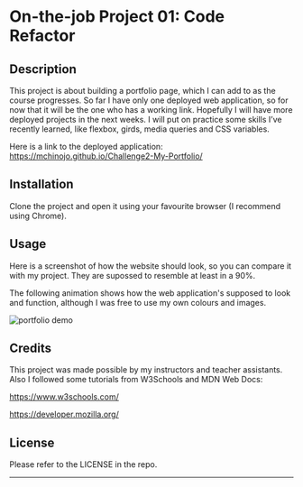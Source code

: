 # On-the-job Project 01: Code Refactor

## Description 

This project is about building a portfolio page, which I can add to as the course progresses. 
So far I have only one deployed web application, so for now that it will be the one who has a working link. Hopefully I will have more deployed projects in the next weeks.
I will put on practice some skills I’ve recently learned, like flexbox, girds, media queries and CSS variables.

Here is a link to the deployed application: https://mchinojo.github.io/Challenge2-My-Portfolio/


## Installation

Clone the project and open it using your favourite browser (I recommend using Chrome).


## Usage 

Here is a screenshot of how the website should look, so you can compare it with my project. They are supossed to resemble at least in a 90%.

The following animation shows how the web application's  supposed to look and function, although I was free to use my own colours and images.

![portfolio demo](./images/01-css-challenge-demo.gif)


## Credits

This project was made possible by my instructors and teacher assistants.
Also I followed some tutorials from W3Schools and MDN Web Docs:

https://www.w3schools.com/

https://developer.mozilla.org/


## License

Please refer to the LICENSE in the repo.



---
